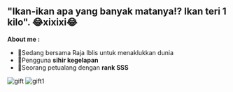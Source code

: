 ## "Ikan-ikan apa yang banyak matanya!? Ikan teri 1 kilo". 😂xixixi😂

<!--
**VianRo/VianRo** is a ✨ _special_ ✨ repository because its `README.md` (this file) appears on your GitHub profile.

Here are some ideas to get you started:

- 🔭 I’m currently working on ...
- 🌱 I’m currently learning ...
- 👯 I’m looking to collaborate on ...
- 🤔 I’m looking for help with ...
- 💬 Ask me about ...
- 📫 How to reach me: ...
- 😄 Pronouns: ...
- ⚡ Fun fact: ...
-->

**About me :**
- 💠Sedang bersama Raja Iblis untuk menaklukkan dunia
- 💠Pengguna **sihir kegelapan**
- 💠Seorang petualang dengan **rank SSS**

![gift](https://media4.giphy.com/media/v1.Y2lkPTc5MGI3NjExMm93amVzdnFocjI3Mnh5M2dsMDIwN2trMmE1dmpwMHJjZXg4amVmdSZlcD12MV9pbnRlcm5hbF9naWZfYnlfaWQmY3Q9Zw/FeVg8ViEczcxG/giphy.gif)
![gift1](https://media1.giphy.com/media/v1.Y2lkPTc5MGI3NjExcjRleHNyNmQ1N2h1YmNndWhmd3Z1d2VsdXBqNXhia2t4bDV0M3dyMSZlcD12MV9pbnRlcm5hbF9naWZfYnlfaWQmY3Q9Zw/RL1Jl8PnNDqz9hy83b/giphy.gif)
